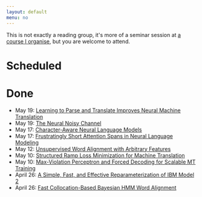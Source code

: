 ```yaml
---
layout: default
menu: no
---
```


This is not exactly a reading group, it's more of a seminar session at [a course I organise](//uva-slpl.github.io/nlp2), but you are welcome to attend.

# Scheduled


# Done

* May 19: [Learning to Parse and Translate Improves Neural Machine Translation](https://arxiv.org/pdf/1702.03525.pdf)
* May 19: [The Neural Noisy Channel](https://arxiv.org/pdf/1611.02554.pdf)
* May 17: [Character-Aware Neural Language Models](https://arxiv.org/pdf/1508.06615.pdf) 
* May 17: [Frustratingly Short Attention Spans in Neural Language Modeling](https://arxiv.org/pdf/1702.04521.pdf)
* May 12: [Unsupervised Word Alignment with Arbitrary Features](http://www.aclweb.org/anthology/P11-1042)
* May 10: [Structured Ramp Loss Minimization for Machine Translation](http://www.aclweb.org/anthology/N/N12/N12-1023.pdf) 
* May 10: [Max-Violation Perceptron and Forced Decoding for Scalable MT Training](http://www.aclweb.org/anthology/D13-1112) 
* April 26: [A Simple, Fast, and Effective Reparameterization of IBM Model 2](http://www.aclweb.org/anthology/N13-1073.pdf)
* April 26: [Fast Collocation-Based Bayesian HMM Word Alignment](http://www.aclweb.org/anthology/C/C16/C16-1296.pdf)
